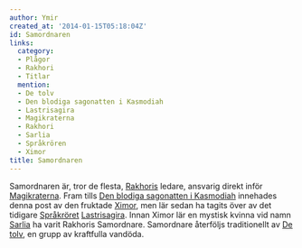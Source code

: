 ```yaml
---
author: Ymir
created_at: '2014-01-15T05:18:04Z'
id: Samordnaren
links:
  category:
  - Plågor
  - Rakhori
  - Titlar
  mention:
  - De tolv
  - Den blodiga sagonatten i Kasmodiah
  - Lastrisagira
  - Magikraterna
  - Rakhori
  - Sarlia
  - Språkrören
  - Ximor
title: Samordnaren
---
```


Samordnaren är, tror de flesta, [Rakhoris] ledare, ansvarig direkt inför [Magikraterna]. Fram tills
[Den blodiga sagonatten i Kasmodiah] innehades denna post av den fruktade [Ximor], men lär sedan ha
tagits över av det tidigare [Språkröret] [Lastrisagira]. Innan Ximor lär en mystisk kvinna vid
namn [Sarlia] ha varit Rakhoris Samordnare. Samordnare återföljs traditionellt av [De tolv], en
grupp av kraftfulla vandöda.

  [Rakhoris]: Rakhori
  [Magikraterna]: Magikraterna
  [Den blodiga sagonatten i Kasmodiah]: Den_blodiga_sagonatten_i_Kasmodiah
  [Ximor]: Ximor
  [Språkröret]: Språkrören
  [Lastrisagira]: Lastrisagira
  [Sarlia]: Sarlia
  [De tolv]: De_tolv